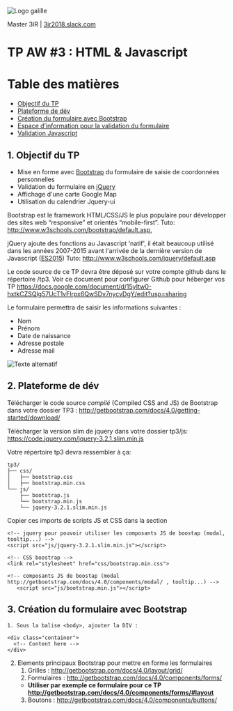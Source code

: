 ![Logo galille](https://github.com/bilelz/tpaw2018/blob/master/galilee.png?raw=true)

Master 3IR | [3ir2018.slack.com](https://3ir2018.slack.com)

TP AW #3 : HTML & Javascript
=================

Table des matières
=================

  * [Objectif du TP](#1-objectif-du-tp)
  * [Plateforme de dév](#2-plateforme-de-dév)
  * [Création du formulaire avec Bootstrap](#3-création-du-formulaire-avec-bootstrap)
  * [Espace d’information pour la validation du formulaire](#espace-dinformation-pour-la-validation-du-formulaire)
  * [Validation Javascript](#validation-javascript)
  
## 1. Objectif du TP
* Mise en forme avec [Bootstrap](https://github.com/twbs/bootstrap) du formulaire de saisie de coordonnées personnelles
* Validation du formulaire en [jQuery](https://jquery.com/)
* Affichage d'une carte Google Map
* Utilisation du calendrier Jquery-ui

Bootstrap est le framework HTML/CSS/JS le plus populaire pour développer des sites web “responsive” et orientés “mobile-first”.
Tuto: http://www.w3schools.com/bootstrap/default.asp, 

jQuery ajoute des fonctions au Javascript 'natif', il était beaucoup utilisé dans les années 2007-2015 avant l'arrivée de la dernière version de Javascript ([ES2015](http://www.lilleweb.fr/js/2015/03/23/a-la-decouverte-de-es2015/))
Tuto: http://www.w3schools.com/jquery/default.asp

Le code source de ce TP devra être déposé sur votre compte github dans le répertoire /tp3. Voir ce document pour configurer Github pour héberger vos TP
https://docs.google.com/document/d/15yItw0-hxtkCZSQlg57UcT1vFlrpx6QwSDv7nycvDgY/edit?usp=sharing

Le formulaire permettra de saisir les informations suivantes :
* Nom
* Prénom 
* Date de naissance
* Adresse postale
* Adresse mail

![Texte alternatif](https://raw.githubusercontent.com/bilelz/tpaw2018/master/tp3/image1.png "texte pour le titre, facultatif")   


## 2. Plateforme de dév

Télécharger le code source *compilé* (Compiled CSS and JS) de Bootstrap dans votre dossier TP3 : http://getbootstrap.com/docs/4.0/getting-started/download/

Télécharger la version slim de jquery dans votre dossier tp3/js: https://code.jquery.com/jquery-3.2.1.slim.min.js 

Votre répertoire tp3 devra ressembler à ça:


```
tp3/
├── css/
│   ├── bootstrap.css
│   ├── bootstrap.min.css
└── js/
    ├── bootstrap.js
    └── bootstrap.min.js
    └── jquery-3.2.1.slim.min.js    
```


Copier ces imports de scripts JS et CSS dans la section <HEAD>
```
<!-- jquery pour pouvoir utiliser les composants JS de boostap (modal, tooltip...) -->
<script src="js/jquery-3.2.1.slim.min.js"></script>

<!-- CSS boostrap -->
<link rel="stylesheet" href="css/bootstrap.min.css">

<!-- composants JS de boostap (modal http://getbootstrap.com/docs/4.0/components/modal/ , tooltip...) -->
   <script src="js/bootstrap.min.js"></script>
```

## 3. Création du formulaire avec Bootstrap
    1. Sous la balise <body>, ajouter la DIV :
```
<div class="container">
  <!-- Content here -->
</div>
```

   2. Elements principaux Bootstrap pour mettre en forme les formulaires
      1. Grilles : http://getbootstrap.com/docs/4.0/layout/grid/
      2. Formulaires : http://getbootstrap.com/docs/4.0/components/forms/
      * **Utiliser par exemple ce formulaire pour ce TP http://getbootstrap.com/docs/4.0/components/forms/#layout**
      3. Boutons : http://getbootstrap.com/docs/4.0/components/buttons/
